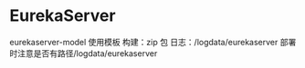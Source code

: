 # EurekaServer
eurekaserver-model 使用模板
构建：zip 包
日志：/logdata/eurekaserver
部署时注意是否有路径/logdata/eurekaserver
